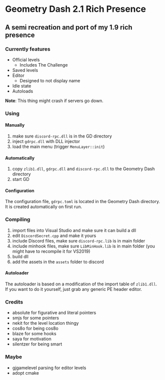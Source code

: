 # Geometry Dash 2.1 Rich Presence

## A semi recreation and port of my 1.9 rich presence

### Currently features

* Official levels
  * Includes The Challenge
* Saved levels
* Editor
  * Designed to not display name
* Idle state
* Autoloads

**Note**: This thing might crash if servers go down.

### Using

#### Manually

1. make sure `discord-rpc.dll` is in the GD directory
2. inject `gdrpc.dll` with DLL injector
3. load the main menu (trigger `MenuLayer::init`)

#### Automatically

1. copy `zlib1.dll`, `gdrpc.dll` and `discord-rpc.dll` to the Geometry Dash directory
2. start GD

#### Configuration

The configuration file, `gdrpc.toml` is located in the Geometry Dash directory. It is created automatically on first run.

### Compiling

1. import files into Visual Studio and make sure it can build a dll
2. edit `DiscordSecret.cpp` and make it yours
3. include Discord files, make sure `discord-rpc.lib` is in main folder
4. include minhook files, make sure `LibMinHook.lib` is in main folder (you might have to recompile it for VS2019)
5. build dll
6. add the assets in the `assets` folder to discord

#### Autoloader

The autoloader is based on a modification of the import table of `zlib1.dll`. If you want to do it yourself, just grab any generic PE header editor.

### Credits

* absolute for figurative and literal pointers
* smjs for some pointers
* nekit for the level location thingy
* cos8o for being cos8o
* blaze for some hooks
* saya for motivation
* silentzer for being smart

### Maybe

* gjgamelevel parsing for editor levels
* adopt cmake
